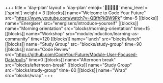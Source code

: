 +++
title = 'day-plan'
layout = 'day-plan'
emoji= '🧑🏾‍🤝‍🧑🏾'
menu_level = ['sprint']
weight = 3
[[blocks]]
name="Welcome to Code Your Future"
src="https://www.youtube.com/watch?v=QBfhPkBW9Pk"
time=5
[[blocks]]
name="Energiser"
src="energisers/introduce-yourself"
[[blocks]]
name="Morning orientation"
src="blocks/morning-orientation"
time=15
[[blocks]]
name="Workshop"
src="module/induction/learning-as-community"
time=120
[[blocks]]
name="lunch"
src="blocks/lunch"
[[blocks]]
name="Study Group"
src="blocks/study-group"
time=90
[[blocks]]
name="Code Review"
src="https://github.com/CodeYourFuture/Module-User-Focused-Data/pulls"
time=0
[[blocks]]
name="Afternoon break"
src="blocks/afternoon-break"
[[blocks]]
name="Study Group"
src="blocks/study-group"
time=60
[[blocks]]
name="Wrap"
src="blocks/wrap"
+++
